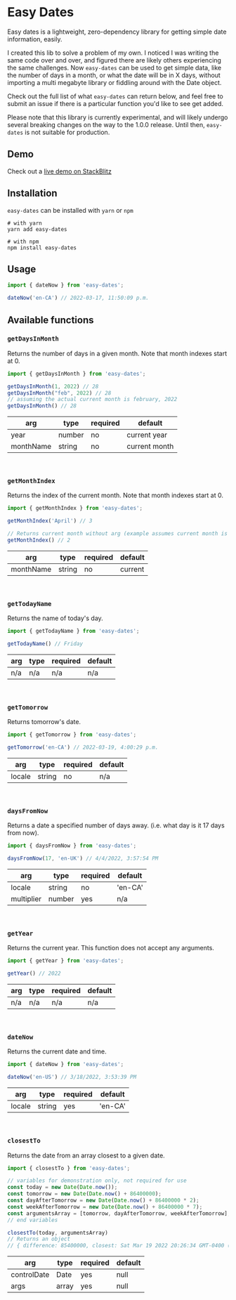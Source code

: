 # Easy Dates
Easy dates is a lightweight, zero-dependency library for getting simple date information, easily. 

I created this lib to solve a problem of my own. I noticed I was writing the same code over and over, and figured there are likely others experiencing the same challenges. Now `easy-dates` can be used to get simple data, like the number of days in a month, or what the date will be in X days, without importing a multi megabyte library or fiddling around with the Date object. 

Check out the full list of what `easy-dates` can return below, and feel free to submit an issue if there is a particular function you'd like to see get added.

Please note that this library is currently experimental, and will likely undergo several breaking changes on the way to the 1.0.0 release. Until then, `easy-dates` is not suitable for production.

## Demo
Check out a [live demo on StackBlitz](https://stackblitz.com/edit/react-hdbgw4?file=src/App.js)


## Installation
`easy-dates` can be installed with `yarn` or `npm`
```shell
# with yarn
yarn add easy-dates
```

```shell
# with npm
npm install easy-dates
```

## Usage
```javascript
import { dateNow } from 'easy-dates';

dateNow('en-CA') // 2022-03-17, 11:50:09 p.m.
```

## Available functions

### `getDaysInMonth`
Returns the number of days in a given month. Note that month indexes start at 0.

```javascript
import { getDaysInMonth } from 'easy-dates';

getDaysInMonth(1, 2022) // 28
getDaysInMonth("feb", 2022) // 28 
// assuming the actual current month is february, 2022
getDaysInMonth() // 28 
```

| arg       | type   | required | default       |
|-----------|--------|----------|---------------|
| year      | number | no       | current year  |
| monthName | string | no       | current month |

<br />

### `getMonthIndex`
Returns the index of the current month. Note that month indexes start at 0.


```javascript
import { getMonthIndex } from 'easy-dates';

getMonthIndex('April') // 3

// Returns current month without arg (example assumes current month is March)
getMonthIndex() // 2
```

| arg       | type   | required | default |
|-----------|--------|----------|---------|
| monthName | string | no       | current |

<br />

### `getTodayName`
Returns the name of today's day.

```javascript
import { getTodayName } from 'easy-dates';

getTodayName() // Friday
```

| arg | type | required | default |
|-----|------|----------|---------|
| n/a | n/a  | n/a      | n/a     |

<br />

### `getTomorrow`
Returns tomorrow's date.

```javascript
import { getTomorrow } from 'easy-dates';

getTomorrow('en-CA') // 2022-03-19, 4:00:29 p.m.
```

| arg        | type   | required | default |
|------------|--------|----------|---------|
| locale     | string | no       | n/a     |

<br />

### `daysFromNow`
Returns a date a specified number of days away. (i.e. what day is it 17 days from now).

```javascript
import { daysFromNow } from 'easy-dates';

daysFromNow(17, 'en-UK') // 4/4/2022, 3:57:54 PM
```

| arg        | type   | required | default |
|------------|--------|----------|---------|
| locale     | string | no       | 'en-CA' |
| multiplier | number | yes      | n/a     |

<br />

### `getYear`
Returns the current year. This function does not accept any arguments.

```javascript
import { getYear } from 'easy-dates';

getYear() // 2022
```

| arg | type | required | default |
|-----|------|----------|---------|
| n/a | n/a  |  n/a     | n/a     |

<br />

### `dateNow`
Returns the current date and time.

```javascript
import { dateNow } from 'easy-dates';

dateNow('en-US') // 3/18/2022, 3:53:39 PM
```

| arg    | type   | required | default |
|--------|--------|----------|---------|
| locale | string | yes      | 'en-CA' |

<br />

### `closestTo`
Returns the date from an array closest to a given date.

```javascript
import { closestTo } from 'easy-dates';

// variables for demonstration only, not required for use
const today = new Date(Date.now());
const tomorrow = new Date(Date.now() + 86400000);
const dayAfterTomorrow = new Date(Date.now() + 86400000 * 2);
const weekAfterTomorrow = new Date(Date.now() + 86400000 * 7);
const argumentsArray = [tomorrow, dayAfterTomorrow, weekAfterTomorrow];
// end variables

closestTo(today, argumentsArray) 
// Returns an object
// { difference: 85400000, closest: Sat Mar 19 2022 20:26:34 GMT-0400 (Eastern Daylight Time), closestIndex: 0 }
```

| arg         | type  | required | default |
|-------------|-------|----------|---------|
| controlDate | Date  | yes      | null    |
| args        | array | yes      | null    |
